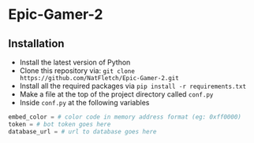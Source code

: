 # Epic-Gamer-2

## Installation
- Install the latest version of Python
- Clone this repository via:
```git clone https://github.com/NatFletch/Epic-Gamer-2.git```
- Install all the required packages via
```pip install -r requirements.txt```
- Make a file at the top of the project directory called `conf.py`
- Inside `conf.py` at the following variables
```py
embed_color = # color code in memory address format (eg: 0xff0000)
token = # bot token goes here
database_url = # url to database goes here
```
